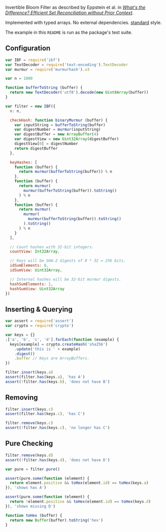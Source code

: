 Invertible Bloom Filter as described by Eppstein et al. in
[_What's the Difference? Efficient Set Reconciliation without Prior Context_][1].

[1]: https://www.ics.uci.edu/~eppstein/pubs/EppGooUye-SIGCOMM-11.pdf

Implemented with typed arrays.  No external dependencies. [standard][2] style.

[2]: https://www.npmjs.com/package/standard

The example in this `README` is run as the package's test suite.

## Configuration

```javascript
var IBF = require('ibf')
var TextDecoder = require('text-encoding').TextDecoder
var murmur = require('murmurhash').v3

var n = 1000

function bufferToString (buffer) {
  return new TextDecoder('utf8').decode(new Uint8Array(buffer))
}

var filter = new IBF({
  n: n,

  checkHash: function binaryMurmur (buffer) {
    var inputString = bufferToString(buffer)
    var digestNumber = murmur(inputString)
    var digestBuffer = new ArrayBuffer(4)
    var digestView = new Uint32Array(digestBuffer)
    digestView[0] = digestNumber
    return digestBuffer
  },

  keyHashes: [
    function (buffer) {
      return murmur(bufferToString(buffer)) % n
    },
    function (buffer) {
      return murmur(
        murmur(bufferToString(buffer)).toString()
      ) % n
    },
    function (buffer) {
      return murmur(
        murmur(
          murmur(bufferToString(buffer)).toString()
        ).toString()
      ) % n
    }
  ],

  // Count hashes with 32-bit integers.
  countView: Int32Array,

  // Keys will be SHA-2 digests of 8 * 32 = 256 bits.
  idSumElements: 8,
  idSumView: Uint32Array,

  // Internal hashes will be 32-bit murmur digests.
  hashSumElements: 1,
  hashSumView: Uint32Array
})
```

## Inserting & Querying

```javascript
var assert = require('assert')
var crypto = require('crypto')

var keys = {}
;['a', 'b', 'c', 'd'].forEach(function (example) {
  keys[example] = crypto.createHash('sha256')
    .update('this is ' + example)
    .digest()
    .buffer // Keys are ArrayBuffers.
})

filter.insert(keys.a)
assert(filter.has(keys.a), 'has A')
assert(!filter.has(keys.b), 'does not have B')
```

## Removing

```javascript
filter.insert(keys.c)
assert(filter.has(keys.c), 'has C')

filter.remove(keys.c)
assert(!filter.has(keys.c), 'no longer has C')
```

## Pure Checking

```javascript
filter.remove(keys.d)
assert(!filter.has(keys.d), 'does not have D')

var pure = filter.pure()

assert(pure.some(function (element) {
  return element.positive && toHex(element.id) == toHex(keys.a)
}), 'shows has A')

assert(pure.some(function (element) {
  return !element.positive && toHex(element.id) == toHex(keys.d)
}), 'shows missing D')

function toHex (buffer) {
  return new Buffer(buffer).toString('hex')
}
```
